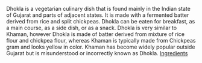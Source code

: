 Dhokla is a vegetarian culinary dish that is found mainly in the Indian state of Gujarat and parts of adjacent states. It is made with a fermented batter derived from rice and split chickpeas. Dhokla can be eaten for breakfast, as a main course, as a side dish, or as a snack. Dhokla is very similar to Khaman, however Dhokla is made of batter derived from mixture of rice flour and chickpea flour, whereas Khaman is typically made from Chickpeas gram and looks yellow in color. Khaman has become widely popular outside Gujarat but is misunderstood or incorrectly known as Dhokla.
[Ingredients](https://raw.githubusercontent.com/GeetikaBhagat/Recipe/main/ingredients.md)
